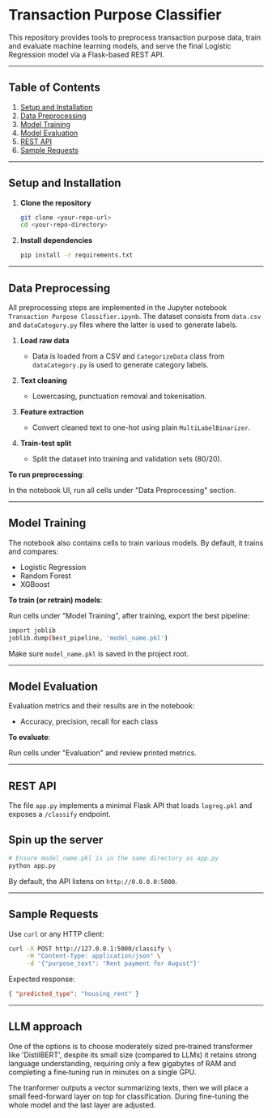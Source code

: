 # Transaction Purpose Classifier

This repository provides tools to preprocess transaction purpose data, train and evaluate machine learning models, and serve the final Logistic Regression model via a Flask-based REST API.

---

## Table of Contents

1. [Setup and Installation](#setup-and-installation)
2. [Data Preprocessing](#data-preprocessing)
3. [Model Training](#model-training)
4. [Model Evaluation](#model-evaluation)
5. [REST API](#rest-api)
6. [Sample Requests](#sample-requests)

---

## Setup and Installation

1. **Clone the repository**

   ```bash
   git clone <your-repo-url>
   cd <your-repo-directory>
   ```
   
2. **Install dependencies**

   ```bash
   pip install -r requirements.txt
   ```

---

## Data Preprocessing

All preprocessing steps are implemented in the Jupyter notebook `Transaction Purpose Classifier.ipynb`. 
The dataset consists from `data.csv` and `dataCategory.py` files where the latter is used to generate labels.

1. **Load raw data**

   * Data is loaded from a CSV and `CategorizeData` class from `dataCategory.py` is used to generate category labels.
2. **Text cleaning**

   * Lowercasing, punctuation removal and tokenisation.
3. **Feature extraction**

   * Convert cleaned text to one-hot using plain `MultiLabelBinarizer`.
4. **Train-test split**

   * Split the dataset into training and validation sets (80/20).

**To run preprocessing**:

In the notebook UI, run all cells under "Data Preprocessing" section.

---

## Model Training

The notebook also contains cells to train various models. By default, it trains and compares:

* Logistic Regression
* Random Forest
* XGBoost

**To train (or retrain) models**:

Run cells under "Model Training", after training, export the best pipeline:
```bash
import joblib
joblib.dump(best_pipeline, 'model_name.pkl')
```

Make sure `model_name.pkl` is saved in the project root.

---

## Model Evaluation

Evaluation metrics and their results are in the notebook:

* Accuracy, precision, recall for each class

**To evaluate**:

Run cells under "Evaluation" and review printed metrics.

---

## REST API

The file `app.py` implements a minimal Flask API that loads `logreg.pkl` and exposes a `/classify` endpoint.

## Spin up the server

```bash
# Ensure model_name.pkl is in the same directory as app.py
python app.py
```

By default, the API listens on `http://0.0.0.0:5000`.

---

## Sample Requests

Use `curl` or any HTTP client:

```bash
curl -X POST http://127.0.0.1:5000/classify \
     -H "Content-Type: application/json" \
     -d '{"purpose_text": "Rent payment for August"}'
```

Expected response:

```json
{ "predicted_type": "housing_rent" }
```

---

## LLM approach

One of the options is to choose moderately sized pre‑trained transformer like 'DistilBERT', despite its small size (compared to LLMs) it retains strong language understanding, requiring only a few gigabytes of RAM and completing a fine‑tuning run in minutes on a single GPU.

The tranformer outputs a vector summarizing texts, then we will place a small feed-forward layer on top for classification. During fine-tuning the whole model and the last layer are adjusted.
